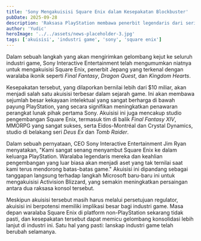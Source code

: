 ```yaml
---
title: 'Sony Mengakuisisi Square Enix dalam Kesepakatan Blockbuster'
pubDate: 2025-09-28
description: 'Raksasa PlayStation membawa penerbit legendaris dari seri Final Fantasy dan Dragon Quest ke dalam kelompoknya.'
author: 'Yudic'
heroImage: '../../assets/news-placeholder-3.jpg'
tags: ['akuisisi', 'industri game', 'sony', 'square enix']
---
```


Dalam sebuah langkah yang akan mengirimkan gelombang kejut ke seluruh industri game, Sony Interactive Entertainment telah mengumumkan niatnya untuk mengakuisisi Square Enix, penerbit Jepang yang terkenal dengan waralaba ikonik seperti *Final Fantasy*, *Dragon Quest*, dan *Kingdom Hearts*.

Kesepakatan tersebut, yang dilaporkan bernilai lebih dari $10 miliar, akan menjadi salah satu akuisisi terbesar dalam sejarah game. Ini akan membawa sejumlah besar kekayaan intelektual yang sangat berharga di bawah payung PlayStation, yang secara signifikan meningkatkan penawaran perangkat lunak pihak pertama Sony. Akuisisi ini juga mencakup studio pengembangan Square Enix, termasuk tim di balik *Final Fantasy XIV*, MMORPG yang sangat sukses, serta Eidos-Montréal dan Crystal Dynamics, studio di belakang seri *Deus Ex* dan *Tomb Raider*.

Dalam sebuah pernyataan, CEO Sony Interactive Entertainment Jim Ryan menyatakan, "Kami sangat senang menyambut Square Enix ke dalam keluarga PlayStation. Waralaba legendaris mereka dan keahlian pengembangan yang luar biasa akan menjadi aset yang tak ternilai saat kami terus mendorong batas-batas game." Akuisisi ini dipandang sebagai tanggapan langsung terhadap langkah Microsoft baru-baru ini untuk mengakuisisi Activision Blizzard, yang semakin meningkatkan persaingan antara dua raksasa konsol tersebut.

Meskipun akuisisi tersebut masih harus melalui persetujuan regulator, akuisisi ini berpotensi memiliki implikasi besar bagi industri game. Masa depan waralaba Square Enix di platform non-PlayStation sekarang tidak pasti, dan kesepakatan tersebut dapat memicu gelombang konsolidasi lebih lanjut di industri ini. Satu hal yang pasti: lanskap industri game telah berubah selamanya.
